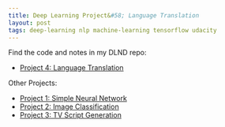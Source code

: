 ```yaml
---
title: Deep Learning Project&#58; Language Translation
layout: post
tags: deep-learning nlp machine-learning tensorflow udacity
---
```


Find the code and notes in my DLND repo:
* [Project 4: Language Translation](https://github.com/krbnite/deep-learning-nanodegree/tree/master/Project4-Language-Translation)

Other Projects:
* [Project 1: Simple Neural Network](https://github.com/krbnite/deep-learning-nanodegree/tree/master/Project1-Simple-Neural-Network)
* [Project 2: Image Classification](https://github.com/krbnite/deep-learning-nanodegree/tree/master/Project2-Image-Classification)
* [Project 3: TV Script Generation](https://github.com/krbnite/deep-learning-nanodegree/tree/master/Project3-TV-Script-Generation)

